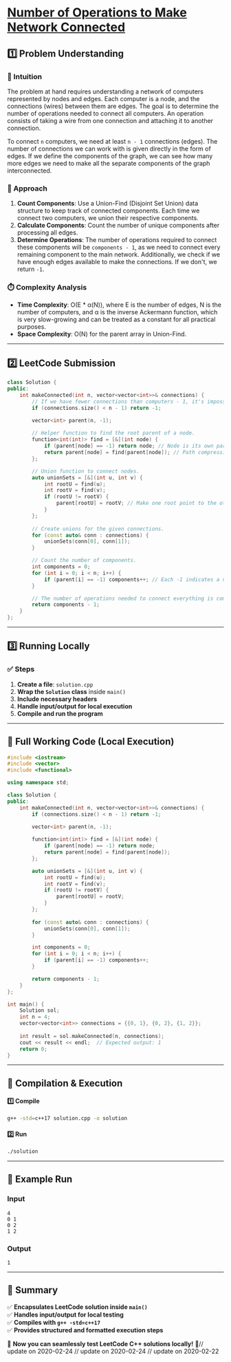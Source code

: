 # **[Number of Operations to Make Network Connected](https://leetcode.com/problems/number-of-operations-to-make-network-connected/description/)**  

## **1️⃣ Problem Understanding**  
### **📌 Intuition**  
The problem at hand requires understanding a network of computers represented by nodes and edges. Each computer is a node, and the connections (wires) between them are edges. The goal is to determine the number of operations needed to connect all computers. An operation consists of taking a wire from one connection and attaching it to another connection.

To connect `n` computers, we need at least `n - 1` connections (edges). The number of connections we can work with is given directly in the form of edges. If we define the components of the graph, we can see how many more edges we need to make all the separate components of the graph interconnected.

### **🚀 Approach**  
1. **Count Components**: Use a Union-Find (Disjoint Set Union) data structure to keep track of connected components. Each time we connect two computers, we union their respective components.
2. **Calculate Components**: Count the number of unique components after processing all edges.
3. **Determine Operations**: The number of operations required to connect these components will be `components - 1`, as we need to connect every remaining component to the main network. Additionally, we check if we have enough edges available to make the connections. If we don't, we return `-1`.

### **⏱️ Complexity Analysis**  
- **Time Complexity**: O(E * α(N)), where E is the number of edges, N is the number of computers, and α is the inverse Ackermann function, which is very slow-growing and can be treated as a constant for all practical purposes.
- **Space Complexity**: O(N) for the parent array in Union-Find.

---  

## **2️⃣ LeetCode Submission**  
```cpp
class Solution {
public:
    int makeConnected(int n, vector<vector<int>>& connections) {
        // If we have fewer connections than computers - 1, it's impossible to connect all.
        if (connections.size() < n - 1) return -1;

        vector<int> parent(n, -1);
        
        // Helper function to find the root parent of a node.
        function<int(int)> find = [&](int node) {
            if (parent[node] == -1) return node; // Node is its own parent.
            return parent[node] = find(parent[node]); // Path compression.
        };

        // Union function to connect nodes.
        auto unionSets = [&](int u, int v) {
            int rootU = find(u);
            int rootV = find(v);
            if (rootU != rootV) {
                parent[rootU] = rootV; // Make one root point to the other.
            }
        };
        
        // Create unions for the given connections.
        for (const auto& conn : connections) {
            unionSets(conn[0], conn[1]);
        }

        // Count the number of components.
        int components = 0;
        for (int i = 0; i < n; i++) {
            if (parent[i] == -1) components++; // Each -1 indicates a new component.
        }

        // The number of operations needed to connect everything is components - 1.
        return components - 1;
    }
};
```  

---  

## **3️⃣ Running Locally**  
### **✅ Steps**  
1. **Create a file**: `solution.cpp`  
2. **Wrap the `Solution` class** inside `main()`  
3. **Include necessary headers**  
4. **Handle input/output for local execution**  
5. **Compile and run the program**  

---  

## **📝 Full Working Code (Local Execution)**  
```cpp
#include <iostream>
#include <vector>
#include <functional>

using namespace std;

class Solution {
public:
    int makeConnected(int n, vector<vector<int>>& connections) {
        if (connections.size() < n - 1) return -1;

        vector<int> parent(n, -1);
        
        function<int(int)> find = [&](int node) {
            if (parent[node] == -1) return node;
            return parent[node] = find(parent[node]);
        };

        auto unionSets = [&](int u, int v) {
            int rootU = find(u);
            int rootV = find(v);
            if (rootU != rootV) {
                parent[rootU] = rootV;
            }
        };
        
        for (const auto& conn : connections) {
            unionSets(conn[0], conn[1]);
        }

        int components = 0;
        for (int i = 0; i < n; i++) {
            if (parent[i] == -1) components++;
        }

        return components - 1;
    }
};

int main() {
    Solution sol;
    int n = 4;
    vector<vector<int>> connections = {{0, 1}, {0, 2}, {1, 2}};
    
    int result = sol.makeConnected(n, connections);
    cout << result << endl;  // Expected output: 1
    return 0;
}
```  

---  

## **🔧 Compilation & Execution**  
#### **1️⃣ Compile**  
```bash
g++ -std=c++17 solution.cpp -o solution
```  

#### **2️⃣ Run**  
```bash
./solution
```  

---  

## **🎯 Example Run**  
### **Input**  
```
4
0 1
0 2
1 2
```  
### **Output**  
```
1
```  

---  

## **📌 Summary**  
✅ **Encapsulates LeetCode solution inside `main()`**  
✅ **Handles input/output for local testing**  
✅ **Compiles with `g++ -std=c++17`**  
✅ **Provides structured and formatted execution steps**  

🚀 **Now you can seamlessly test LeetCode C++ solutions locally!** 🚀// update on 2020-02-24
// update on 2020-02-24
// update on 2020-02-22
